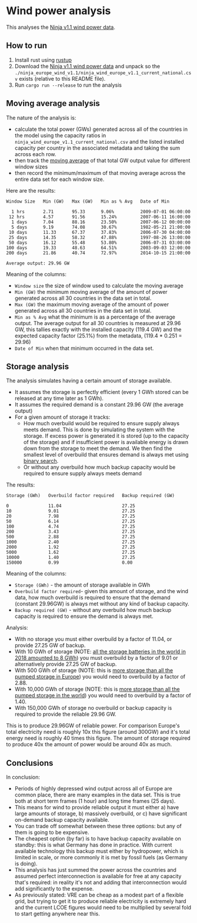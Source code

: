 # Wind power analysis

This analyses the [Ninja v1.1 wind power data](https://www.renewables.ninja/downloads).

## How to run
1. Install rust using [rustup](https://rustup.rs/)
3. Download the [Ninja v1.1 wind power data](https://www.renewables.ninja/static/downloads/ninja_europe_wind_v1.1.zip) and unpack so the `./ninja_europe_wind_v1.1/ninja_wind_europe_v1.1_current_national.csv` exists (relative to this README file). 
2. Run `cargo run --release` to run the analysis

## Moving average analysis

The nature of the analysis is:
- calculate the total power (GWs) generated across all of the countries in the model using the capacity ratios in `ninja_wind_europe_v1.1_current_national.csv` and the listed installed capacity per country in the associated metadata and taking the sum across each row.
- then track the [moving average](https://en.wikipedia.org/wiki/Moving_average) of that total GW output value for different window sizes
- then record the minimum/maximum of that moving average across the entire data set for each window size.

Here are the results:
```
Window Size   Min (GW)   Max (GW)   Min as % Avg   Date of Min

  1 hrs       2.71       95.33      9.06%          2009-07-01 06:00:00
 12 hrs       4.57       91.56      15.24%         2007-06-11 16:00:00
  1 days      7.04       88.16      23.50%         2007-06-12 00:00:00
  5 days      9.19       74.08      30.67%         1982-05-21 21:00:00
 10 days      11.33      67.37      37.83%         2006-07-30 04:00:00
 25 days      14.35      58.32      47.88%         1997-08-26 13:00:00
 50 days      16.12      55.48      53.80%         2006-07-31 03:00:00
100 days      19.33      48.63      64.51%         2003-09-03 12:00:00
200 days      21.86      40.74      72.97%         2014-10-15 21:00:00

Average output: 29.96 GW
```
Meaning of the columns:
- `Window size` the size of window used to calculate the moving average
- `Min (GW)` the minimum moving average of the amount of power generated across all 30 countries in the data set in total.
- `Max (GW)` the maximum moving average of the amount of power generated across all 30 countries in the data set in total.
- `Min as % Avg` what the minimum is as a percentage of the average output. The average output for all 30 countries is measured at 29.96 GW, this tallies exactly with the installed capacity (119.4 GW) and the expected capacity factor (25.1%) from the metadata, (119.4 * 0.251 = 29.96)
- `Date of Min` when that minimum occurred in the data set.

## Storage analysis

The analysis simulates having a certain amount of storage available.
- It assumes the storage is perfectly efficient (every 1 GWh stored can be released at any time later as 1 GWh).
- It assumes the required demand is a constant 29.96 GW (the average output)
- For a given amount of storage it tracks:
  - How much overbuild would be required to ensure supply always meets demand. This is done by simulating the system with the storage. If excess power is generated it is stored (up to the capacity of the storage) and if insufficient power is available energy is drawn down from the storage to meet the demand. We then find the smallest level of overbuild that ensures demand is always met using [binary search](https://en.wikipedia.org/wiki/Binary_search_algorithm). 
  - Or without any overbuild how much backup capacity would be required to ensure supply always meets demand
  
The results:
```
Storage (GWh)   Overbuild factor required   Backup required (GW)

0               11.04                       27.25
10              9.01                        27.25
20              7.98                        27.25
50              6.14                        27.25
100             4.74                        27.25
200             3.43                        27.25
500             2.88                        27.25
1000            2.40                        27.25
2000            1.92                        27.25
5000            1.62                        27.25
10000           1.40                        27.25
150000          0.99                        0.00

```
Meaning of the columns:
- `Storage (GWh)` - the amount of storage available in GWh
- `Overbuild factor required`- given this amount of storage, and the wind data, how much overbuild is required to ensure that the demand (constant 29.96GW) is always met without any kind of backup capacity. 
- `Backup required (GW)` - without any overbuild how much backup capacity is required to ensure the demand is always met.

Analysis:
- With no storage you must either overbuild by a factor of 11.04, or provide 27.25 GW of backup.
- With 10 GWh of storage (NOTE: [all the storage batteries in the world in 2018 amounted to 8 GWh](https://www.worldenergy.org/assets/downloads/ESM_Final_Report_05-Nov-2019.pdf)) you must overbuild by a factor of 9.01 or alternatively provide 27.25 GW of backup.
- With 500 GWh of storage (NOTE: this is [more storage than all the pumped storage in Europe](https://www.dnv.com/news/estorage-study-shows-huge-potential-capacity-of-exploitable-pumped-hydro-energy-storage-sites-in-europe-63675)) you would need to overbuild by a factor of 2.88.
- With 10,000 GWh of storage (NOTE: this is [more storage than all the pumped storage in the world](https://www.hydropower.org/factsheets/pumped-storage)) you would need to overbuild by a factor of 1.40.
- With 150,000 GWh of storage no overbuild or backup capacity is required to provide the reliable 29.96 GW.

This is to produce 29.96GW of reliable power. For comparison Europe's total electricity need is roughly 10x this figure (around 300GW) and it's total energy need is roughly 40 times this figure. The amount of storage required to produce 40x the amount of power would be around 40x as much. 

## Conclusions 

In conclusion:
- Periods of highly depressed wind output across all of Europe are common place, there are many examples in the data set. This is true both at short term frames (1 hour) and long time frames (25 days).
- This means for wind to provide reliable output it must either a) have large amounts of storage, b) massively overbuild, or c) have significant on-demand backup capacity available.
- You can trade off somewhat between these three options: but any of them is going to be expensive.
- The cheapest option (by far) is to have backup capacity available on standby: this is what Germany has done in practice. With current available technology this backup must either by hydropower, which is limited in scale, or more commonly it is met by fossil fuels (as Germany is doing).
- This analysis has just summed the power across the countries and assumed perfect interconnection is available for free at any capacity that's required: in reality it's not and adding that interconnection would add significantly to the expense.
- As previously stated: VRE can be cheap as a modest part of a flexible grid, but trying to get it to produce reliable electricity is extremely hard and the current LCOE figures would need to be multiplied by several fold to start getting anywhere near this.


